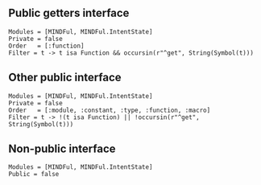 ## Public getters interface
```@autodocs
Modules = [MINDFul, MINDFul.IntentState]
Private = false
Order   = [:function]
Filter = t -> t isa Function && occursin(r"^get", String(Symbol(t)))
```

## Other public interface
```@autodocs
Modules = [MINDFul, MINDFul.IntentState]
Private = false
Order   = [:module, :constant, :type, :function, :macro]
Filter = t -> !(t isa Function) || !occursin(r"^get", String(Symbol(t)))
```

## Non-public interface

```@autodocs
Modules = [MINDFul, MINDFul.IntentState]
Public = false
```
